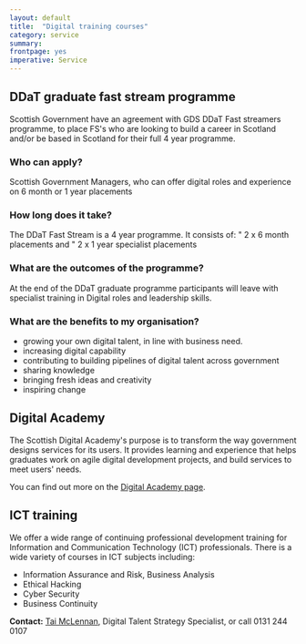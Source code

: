 ```yaml
---
layout: default
title:  "Digital training courses"
category: service
summary:
frontpage: yes
imperative: Service
---
```


## DDaT graduate fast stream programme

Scottish Government have an agreement with GDS DDaT Fast streamers programme, to place FS's who are looking to build a career in Scotland and/or be based in Scotland for their full 4 year programme.

### Who can apply?

Scottish Government Managers, who can offer digital roles and experience on 6 month or 1 year placements

### How long does it take?

The DDaT Fast Stream is a 4 year programme. It consists of:
"	2 x 6 month placements and
"	2 x 1 year specialist placements


### What are the outcomes of the programme?

At the end of the DDaT graduate programme participants will leave with specialist training in Digital roles and leadership skills.


### What are the benefits to my organisation?

-	growing your own digital talent, in line with business need.
-	increasing digital capability
-	contributing to building pipelines of digital talent across government
-	sharing knowledge
-	bringing fresh ideas and creativity
-	inspiring change


## Digital Academy

The Scottish Digital Academy's purpose is to transform the way government designs services for its users. It provides learning and experience that helps graduates work on agile digital development projects, and build services to meet users' needs.

You can find out more on the [Digital Academy page](https://resources.mygov.scot/services/scottish-digital-academy/).


## ICT training

We offer a wide range of continuing professional development training for Information and Communication Technology (ICT) professionals. There is a wide variety of courses in ICT subjects including:
- Information Assurance and Risk, Business Analysis
- Ethical Hacking
- Cyber Security
- Business Continuity

**Contact:** [Tai McLennan](mailto:tai.mclennan@gov.scot), Digital Talent Strategy Specialist,  or call 0131 244 0107
